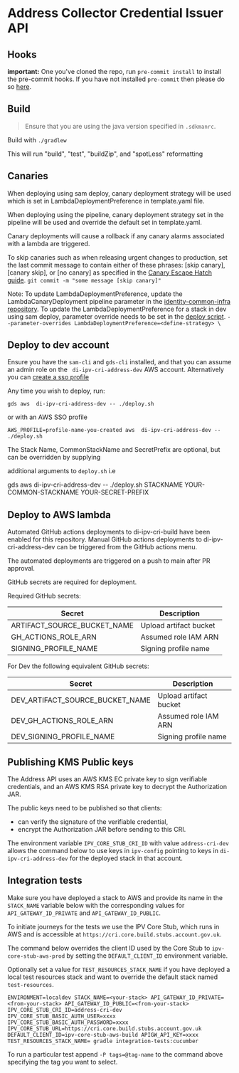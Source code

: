 # Address Collector Credential Issuer API

## Hooks

**important:** One you've cloned the repo, run `pre-commit install` to install the pre-commit hooks.
If you have not installed `pre-commit` then please do so [here](https://pre-commit.com/).

## Build

> Ensure that you are using the java version specified in `.sdkmanrc`.

Build with `./gradlew`

This will run "build", "test", "buildZip", and "spotLess" reformatting

## Canaries
When deploying using sam deploy, canary deployment strategy will be used which is set in LambdaDeploymentPreference in template.yaml file.

When deploying using the pipeline, canary deployment strategy set in the pipeline will be used and override the default set in template.yaml.

Canary deployments will cause a rollback if any canary alarms associated with a lambda are triggered.

To skip canaries such as when releasing urgent changes to production, set the last commit message to contain either of these phrases: [skip canary], [canary skip], or [no canary] as specified in the [Canary Escape Hatch guide](https://govukverify.atlassian.net/wiki/spaces/PLAT/pages/3836051600/Rollback+Recovery+Guidance#Escape-Hatch%3A-how-to-skip-canary-deployments-when-needed).
`git commit -m "some message [skip canary]"`

Note: To update LambdaDeploymentPreference, update the LambdaCanaryDeployment pipeline parameter in the [identity-common-infra repository](https://github.com/govuk-one-login/identity-common-infra/tree/main/terraform/orange/address). To update the LambdaDeploymentPreference for a stack in dev using sam deploy, parameter override needs to be set in the [deploy script](./deploy.sh).
`--parameter-overrides LambdaDeploymentPreference=<define-strategy> \`

## Deploy to dev account

Ensure you have the `sam-cli` and `gds-cli` installed, and that you can assume an admin role on the ` di-ipv-cri-address-dev` AWS account.
Alternatively you can [create a sso profile](https://govukverify.atlassian.net/wiki/spaces/LO/pages/3725591061/Getting+set+up+with+AWS+SSO+in+terminal+CLI+-+quickstart)

Any time you wish to deploy, run:

`gds aws  di-ipv-cri-address-dev -- ./deploy.sh`

or with an AWS SSO profile

`AWS_PROFILE=profile-name-you-created aws  di-ipv-cri-address-dev -- ./deploy.sh`

The Stack Name, CommonStackName and SecretPrefix are optional, but can be overridden by supplying

additional arguments to `deploy.sh` i.e

gds aws  di-ipv-cri-address-dev -- ./deploy.sh STACKNAME YOUR-COMMON-STACKNAME YOUR-SECRET-PREFIX

## Deploy to AWS lambda

Automated GitHub actions deployments to di-ipv-cri-build have been enabled for this repository.
Manual GitHub actions deployments to di-ipv-cri-address-dev can be triggered from the GitHub actions menu.

The automated deployments are triggered on a push to main after PR approval.

GitHub secrets are required for deployment.

Required GitHub secrets:

| Secret | Description |
| ------ | ----------- |
| ARTIFACT_SOURCE_BUCKET_NAME | Upload artifact bucket |
| GH_ACTIONS_ROLE_ARN | Assumed role IAM ARN |
| SIGNING_PROFILE_NAME | Signing profile name |

For Dev the following equivalent GitHub secrets:

| Secret                          | Description |
|---------------------------------| ----------- |
| DEV_ARTIFACT_SOURCE_BUCKET_NAME | Upload artifact bucket |
| DEV_GH_ACTIONS_ROLE_ARN         | Assumed role IAM ARN |
| DEV_SIGNING_PROFILE_NAME        | Signing profile name |

## Publishing KMS Public keys

The Address API uses an AWS KMS EC private key to sign verifiable credentials,
and an AWS KMS RSA private key to decrypt the Authorization JAR.

The public keys need to be published so that clients:
* can verify the signature of the verifiable credential,
* encrypt the Authorization JAR before sending to this CRI.

The environment variable `IPV_CORE_STUB_CRI_ID` with value `address-cri-dev` allows the command below to use keys in `ipv-config` pointing to keys in `di-ipv-cri-address-dev` for the deployed stack in that account.

## Integration tests

Make sure you have deployed a stack to AWS and provide its name in the `STACK_NAME` variable below with the corresponding values for `API_GATEWAY_ID_PRIVATE` and `API_GATEWAY_ID_PUBLIC`.

To initiate journeys for the tests we use the IPV Core Stub, which runs in AWS and is accessible at `https://cri.core.build.stubs.account.gov.uk`.

The command below overrides the client ID used by the Core Stub to `ipv-core-stub-aws-prod` by setting the `DEFAULT_CLIENT_ID` environment variable.

Optionally set a value for `TEST_RESOURCES_STACK_NAME` if you have deployed a local test resources stack and want to override the default stack named `test-resources`.

```
ENVIRONMENT=localdev STACK_NAME=<your-stack> API_GATEWAY_ID_PRIVATE=<from-your-stack> API_GATEWAY_ID_PUBLIC=<from-your-stack> IPV_CORE_STUB_CRI_ID=address-cri-dev IPV_CORE_STUB_BASIC_AUTH_USER=xxxx IPV_CORE_STUB_BASIC_AUTH_PASSWORD=xxxx IPV_CORE_STUB_URL=https://cri.core.build.stubs.account.gov.uk DEFAULT_CLIENT_ID=ipv-core-stub-aws-build APIGW_API_KEY=xxxx TEST_RESOURCES_STACK_NAME= gradle integration-tests:cucumber
```

To run a particular test append `-P tags=@tag-name` to the command above specifying the tag you want to select.
